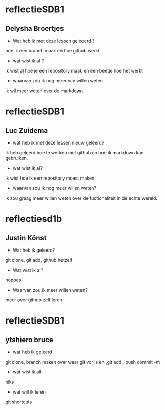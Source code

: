 



# reflectieSDB1
## Delysha Broertjes 

+ Wat heb ik met deze lessen geleeerd ?

hoe ik een branch maak en hoe github werkt 

+ wat wist ik al ? 

ik wist al hoe je een repository maak en een beetje hoe het werkt 

+ waarvan zou ik nog meer van willen weten 

ik wil meer weten over de markdown. 


# reflectieSDB1

## Luc Zuidema

+ wat heb ik met deze lessen nieuw geleerd?

ik heb geleerd hoe te werken met github en hoe ik markdown kan gebruiken.

+ wat wist ik al?

ik wist hoe ik een repository moest maken.

+ waarvan zou ik nog meer willen weten?

ik zou graag meer willen weten over de fuctionaliteit in de echte wereld.

# reflectiesd1b
## Justin Könst

+ Wat heb ik geleerd?
  
git clone, git add, github hetzelf

+ Wat wist ik al?

noppes

+ Waarvan zou ik meer willen weten?

meer over github zelf leren

# reflectieSDB1
## ytshiero bruce
+ wat heb ik geleerd

git clone, branch maken over waar git vor is en ,git add , push commit -m 

+ wat wist ik all

niks

+ wat will ik leren 

git shortcuts

